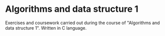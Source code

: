 # Algorithms and data structure 1
Exercises and coursework carried out during the course of "Algorithms and data structure 1".
Written in C language.

